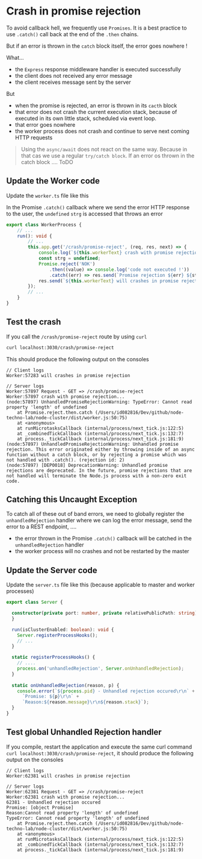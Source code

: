 # Crash in promise rejection

To avoid callback hell, we frequently use `Promises`. It is a best practice to use `.catch()` call back at the end of the `.then` chains. 

But if an error is thrown in the `catch` block itself, the error goes nowhere !

What...
* the `Express` response middleware handler is executed successfully 
* the client does not received any error message
* the client receives message sent by the server

But
* when the promise is rejected, an error is thrown in its `cacth` block
* that error does not crash the current execution stack, because of executed in its own little stack, scheduled via event loop. 
* that error goes nowhere 
* the worker process does not crash and continue to serve next coming HTTP requests

> Using the `async/await` does not react on the same way. Because in that cas we use a regular `try/catch block`. If an error os thrown in the catch block .... ToDO

## Update the Worker code

Update the `worker.ts` file like this

In the Promise `.catch()` callback where we send the error HTTP response to the user, the  `undefined` `strg` is accessed that throws an error

```typescript
export class WorkerProcess {
    // ...
    run(): void {
        // ...
        this.app.get('/crash/promise-reject', (req, res, next) => {
            console.log(`${this.workerText} crash with promise rejection...`);
            const strg = undefined;
            Promise.reject('NOK')
                .then((value) => console.log('code not executed !'))
                .catch((err) => res.send(`Promise rejection ${err} ${strg.length}\n`));
            res.send(`${this.workerText} will crashes in promise rejection\n`);
        });
        // ...
    }
}
```

## Test the crash

If you call the `/crash/promise-reject` route by using `curl`

```bash
curl localhost:3030/crash/promise-reject
````

This should produce the following output on the consoles

```text
// Client logs
Worker:57283 will crashes in promise rejection

// Server logs
Worker:57897 Request - GET => /crash/promise-reject
Worker:57897 crash with promise rejection...
(node:57897) UnhandledPromiseRejectionWarning: TypeError: Cannot read property 'length' of undefined
    at Promise.reject.then.catch (/Users/id082816/Dev/github/node-techno-lab/node-cluster/dist/worker.js:50:75)
    at <anonymous>
    at runMicrotasksCallback (internal/process/next_tick.js:122:5)
    at _combinedTickCallback (internal/process/next_tick.js:132:7)
    at process._tickCallback (internal/process/next_tick.js:181:9)
(node:57897) UnhandledPromiseRejectionWarning: Unhandled promise rejection. This error originated either by throwing inside of an async function without a catch block, or by rejecting a promise which was not handled with .catch(). (rejection id: 2)
(node:57897) [DEP0018] DeprecationWarning: Unhandled promise rejections are deprecated. In the future, promise rejections that are not handled will terminate the Node.js process with a non-zero exit code.
```

## Catching this Uncaught Exception

To catch all of these out of band errors, we need to globally register the `unhandledRejection` handler where we can log the error message, send the error to a REST endpoint, ....

* the error thrown in the Promise `.catch()` callback will be catched in the `unhandledRejection` handler
* the worker process will no crashes and not be restarted by the master

## Update the Server code

Update the `server.ts` file like this (because applicable to master and worker processes)

```typescript
export class Server {

  constructor(private port: number, private relativePublicPath: string) {
  }

  run(isClusterEnabled: boolean): void {
    Server.registerProcessHooks();
    // ...
  }

  static registerProcessHooks() {
    // ....
    process.on('unhandledRejection', Server.onUnhandledRejection);
  }
  
  static onUnhandledRejection(reason, p) {
    console.error(`${process.pid} - Unhandled rejection occured\r\n` +
      `Promise: ${p}\r\n` +
      `Reason:${reason.message}\r\n${reason.stack}`);
  }
}
```

## Test global Unhandled Rejection handler

If you compile, restart the application and execute the same curl command `curl localhost:3030/crash/promise-reject`, it should produce the following output on the consoles

```text
// Client logs
Worker:62381 will crashes in promise rejection

// Server logs
Worker:62381 Request - GET => /crash/promise-reject
Worker:62381 crash with promise rejection...
62381 - Unhandled rejection occured
Promise: [object Promise]
Reason:Cannot read property 'length' of undefined
TypeError: Cannot read property 'length' of undefined
    at Promise.reject.then.catch (/Users/id082816/Dev/github/node-techno-lab/node-cluster/dist/worker.js:50:75)
    at <anonymous>
    at runMicrotasksCallback (internal/process/next_tick.js:122:5)
    at _combinedTickCallback (internal/process/next_tick.js:132:7)
    at process._tickCallback (internal/process/next_tick.js:181:9)

```



